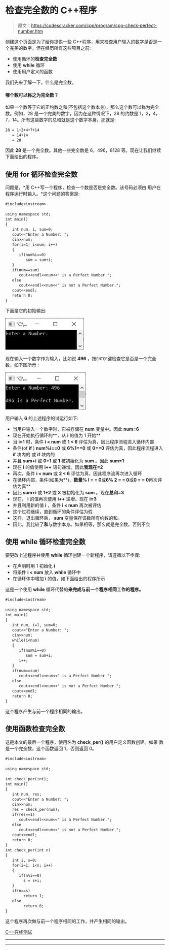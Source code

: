 # 检查完全数的 C++程序

> 原文：<https://codescracker.com/cpp/program/cpp-check-perfect-number.htm>

创建这个页面是为了给你提供一些 C++程序，用来检查用户输入的数字是否是一个完美的数字。但在经历所有这些项目之前:

*   使用循环的**检查完全数**
*   使用 **while** 循环
*   使用用户定义的函数

我们先来了解一下，什么是完全数。

#### 哪个数可以称之为完全数？

如果一个数等于它的正约数之和(不包括这个数本身)，那么这个数可以称为完全数。例如，28 是一个完美的数字，因为在这种情况下，28 的约数是 1，2，4，7，14。所有这些数字的总和就是这个数字本身。那就是:

```
28 = 1+2+4+7+14
   = 14+14
   = 28
```

因此 **28** 是一个完全数。其他一些完全数是 6，496，8128 等。现在让我们继续下面给出的程序。

## 使用 for 循环检查完全数

问题是，*用 C++写一个程序，检查一个数是否是完全数。该号码必须由 用户在程序运行时输入。*这个问题的答案是:

```
#include<iostream>

using namespace std;
int main()
{
   int num, i, sum=0;
   cout<<"Enter a Number: ";
   cin>>num;
   for(i=1; i<num; i++)
   {
      if(num%i==0)
         sum = sum+i;
   }
   if(num==sum)
      cout<<endl<<num<<" is a Perfect Number.";
   else
      cout<<endl<<num<<" is not a Perfect Number.";
   cout<<endl;
   return 0;
}
```

下面是它的初始输出:

![c++ program check perfect number](img/3f90817d682e8976e1805c569047fb1d.png)

现在输入一个数字作为输入，比如说 **496** ，按`ENTER`键检查它是否是一个完全数，如下图所示 :

![check perfect number or not c++ program](img/777ab81ccbeb3311649f7e82afdf24ee.png)

用户输入 **6** 的上述程序的试运行如下:

*   当用户输入一个数字时，它被存储在 **num** 变量中。因此 **num=6**
*   现在开始执行循环的**，从 **i** 的值为 1 开始**
*   当 **i=1** 时，条件 **i < num** 或 **1 < 6** 评估为真，因此程序流程进入循环内部
*   条件(of **if** ) **num%i==0** 或 **6%1==0** 或 **0==0** 评估为真，因此程序流程进入 **if** 块内的 或 **if** 块内的
*   并且 **sum+i** 或 **0+1** 或 **1** 被初始化为 **sum** 。因此 **sum=1**
*   现在 **i** 的值使用 **i++** 语句递增。因此**我现在=2**
*   再次，条件 **i < num** 或 **2 < 6** 评估为真，因此程序流再次进入循环
*   在循环内部，条件(如果为**)、**数量% I = = 0**或**6% 2 = = 0**或**0 = = 0**再次评估为真**
*   因此 **sum+i** 或 **1+2** 或 **3** 被初始化为 **sum** 。现在**总和=3**
*   现在， **i** 的值再次使用 **i++** 递增。现在 **i=3**
*   并且利用新的值 **i** ，条件 **i < num** 再次被评估
*   这个过程继续，直到循环的条件评估为假
*   这样，退出循环后， **sum** 变量保存该数所有约数的和。
*   因此，我比较了**和**与数字本身。如果相等，那么就是完全数。否则不会

## 使用 while 循环检查完全数

要更改上述程序并使用 **while** 循环创建一个新程序，请遵循以下步骤:

*   在声明时用 1 初始化 **i**
*   将条件 **i < num** 放入 **while** 循环中
*   在循环体中增加 **i** 的值，如下面给出的程序所示

这是一个使用 **while** 循环代替的**来完成与前一个程序相同工作的程序。**

```
#include<iostream>

using namespace std;
int main()
{
   int num, i=1, sum=0;
   cout<<"Enter a Number: ";
   cin>>num;
   while(i<num)
   {
      if(num%i==0)
         sum = sum+i;
      i++;
   }
   if(num==sum)
      cout<<endl<<num<<" is a Perfect Number.";
   else
      cout<<endl<<num<<" is not a Perfect Number.";
   cout<<endl;
   return 0;
}
```

这个程序产生与前一个程序相同的输出。

## 使用函数检查完全数

这是本文的最后一个程序，使用名为 **check_per()** 的用户定义函数创建。如果 数是一个完全数，这个函数返回 1，否则返回 0。

```
#include<iostream>

using namespace std;

int check_per(int);
int main()
{
   int num, res;
   cout<<"Enter a Number: ";
   cin>>num;
   res = check_per(num);
   if(res==1)
      cout<<endl<<num<<" is a Perfect Number.";
   else
      cout<<endl<<num<<" is not a Perfect Number.";
   cout<<endl;
   return 0;
}
int check_per(int n)
{
   int i, s=0;
   for(i=1; i<n; i++)
   {
      if(n%i==0)
        s = s+i;
   }
   if(n==s)
        return 1;
   else
        return 0;
}
```

这个程序再次做与前一个程序相同的工作，并产生相同的输出。

[C++在线测试](/exam/showtest.php?subid=3)

* * *

* * *